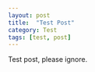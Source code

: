 ```yaml
---
layout: post
title:  "Test Post"
category: Test
tags: [test, post]
---
```


Test post, please ignore.
